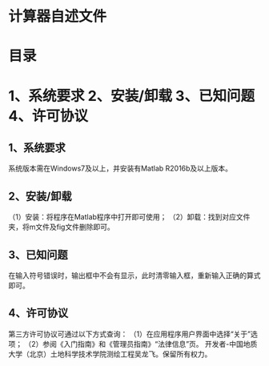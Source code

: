 # 计算器自述文件
目录
===
1、系统要求
2、安装/卸载
3、已知问题
4、许可协议
===
1、系统要求
---
系统版本需在Windows7及以上，并安装有Matlab R2016b及以上版本。

2、安装/卸载
---
（1）安装：将程序在Matlab程序中打开即可使用；
（2）卸载：找到对应文件夹，将m文件及fig文件删除即可。

3、已知问题
---
在输入符号错误时，输出框中不会有显示，此时清零输入框，重新输入正确的算式即可。

4、许可协议
---
第三方许可协议可通过以下方式查询：
（1）在应用程序用户界面中选择“关于”选项；
（2）参阅《入门指南》和《管理员指南》“法律信息”页。
开发者-中国地质大学（北京）土地科学技术学院测绘工程吴龙飞。保留所有权力。
